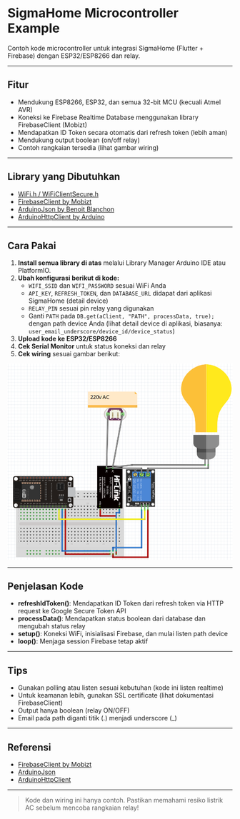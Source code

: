 # SigmaHome Microcontroller Example

Contoh kode microcontroller untuk integrasi SigmaHome (Flutter + Firebase) dengan ESP32/ESP8266 dan relay.

---

## Fitur
- Mendukung ESP8266, ESP32, dan semua 32-bit MCU (kecuali Atmel AVR)
- Koneksi ke Firebase Realtime Database menggunakan library FirebaseClient (Mobizt)
- Mendapatkan ID Token secara otomatis dari refresh token (lebih aman)
- Mendukung output boolean (on/off relay)
- Contoh rangkaian tersedia (lihat gambar wiring)

---

## Library yang Dibutuhkan
- [WiFi.h / WiFiClientSecure.h](https://www.arduino.cc/en/Reference/WiFi)
- [FirebaseClient by Mobizt](https://github.com/mobizt/FirebaseClient)
- [ArduinoJson by Benoit Blanchon](https://arduinojson.org/)
- [ArduinoHttpClient by Arduino](https://github.com/arduino-libraries/ArduinoHttpClient)

---

## Cara Pakai

1. **Install semua library di atas** melalui Library Manager Arduino IDE atau PlatformIO.
2. **Ubah konfigurasi berikut di kode:**
   - `WIFI_SSID` dan `WIFI_PASSWORD` sesuai WiFi Anda
   - `API_KEY`, `REFRESH_TOKEN`, dan `DATABASE_URL` didapat dari aplikasi SigmaHome (detail device)
   - `RELAY_PIN` sesuai pin relay yang digunakan
   - Ganti `PATH` pada `DB.get(aClient, "PATH", processData, true);` dengan path device Anda (lihat detail device di aplikasi, biasanya: `user_email_underscore/device_id/device_status`)
3. **Upload kode ke ESP32/ESP8266**
4. **Cek Serial Monitor** untuk status koneksi dan relay
5. **Cek wiring** sesuai gambar berikut:

![Wiring Example](wiring.png)

---

## Penjelasan Kode
- **refreshIdToken()**: Mendapatkan ID Token dari refresh token via HTTP request ke Google Secure Token API
- **processData()**: Mendapatkan status boolean dari database dan mengubah status relay
- **setup()**: Koneksi WiFi, inisialisasi Firebase, dan mulai listen path device
- **loop()**: Menjaga session Firebase tetap aktif

---

## Tips
- Gunakan polling atau listen sesuai kebutuhan (kode ini listen realtime)
- Untuk keamanan lebih, gunakan SSL certificate (lihat dokumentasi FirebaseClient)
- Output hanya boolean (relay ON/OFF)
- Email pada path diganti titik (.) menjadi underscore (_)

---

## Referensi
- [FirebaseClient by Mobizt](https://github.com/mobizt/FirebaseClient)
- [ArduinoJson](https://arduinojson.org/)
- [ArduinoHttpClient](https://github.com/arduino-libraries/ArduinoHttpClient)

---

> Kode dan wiring ini hanya contoh. Pastikan memahami resiko listrik AC sebelum mencoba rangkaian relay!
